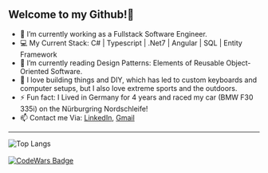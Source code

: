    <h2>Welcome to my Github!👋</h2>
   
- 🔭 I’m currently working as a Fullstack Software Engineer.
- 💻 My Current Stack: C# | Typescript | .Net7 | Angular | SQL | Entity Framework
- 🌱 I’m currently reading Design Patterns: Elements of Reusable Object-Oriented Software.
- 💬 I love building things and DIY, which has led to custom keyboards and computer setups, but I also love extreme sports and the outdoors.
- ⚡ Fun fact: I Lived in Germany for 4 years and raced my car (BMW F30 335i) on the Nürburgring Nordschleife!
- 📫 Contact me Via: [LinkedIn](https://www.linkedin.com/in/acra-jonathan/), [Gmail](mailto:jonathanacra@gmail.com)

---
![Top Langs](https://github-readme-stats.vercel.app/api/top-langs?username=j-acra&theme=dark&show_icons=true&layout=compact)
<br>
<br>
[![CodeWars Badge](https://www.codewars.com/users/J-Acra/badges/large)](https://www.codewars.com/users/J-Acra/)
